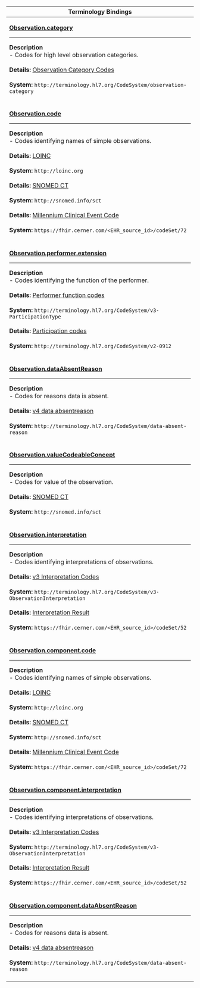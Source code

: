 |Terminology Bindings|
|---|
|<p>**[Observation.category](https://hl7.org/fhir/R4/observation-definitions.html#Observation.category)**<hr>**Description**<br>- Codes for high level observation categories.<br><br>**Details:** [Observation Category Codes](https://hl7.org/fhir/R4/valueset-observation-category.html)<br><br>**System:** `http://terminology.hl7.org/CodeSystem/observation-category`<br><br>|
|<p>**[Observation.code](https://hl7.org/fhir/R4/observation-definitions.html#Observation.code)**<hr>**Description**<br>- Codes identifying names of simple observations.<br><br>**Details:** [LOINC](https://hl7.org/fhir/R4/loinc.html)<br><br>**System:** `http://loinc.org`<br><br>**Details:** [SNOMED CT](https://hl7.org/fhir/R4/snomedct.html)<br><br>**System:** `http://snomed.info/sct`<br><br>**Details:** [Millennium Clinical Event Code](https://fhir.cerner.com/millennium/r4/proprietary-codes-and-systems/#code-set-72-clinical-event-codes)<br><br>**System:** `https://fhir.cerner.com/<EHR_source_id>/codeSet/72`<br><br>|
|<p>**[Observation.performer.extension](https://hl7.org/fhir/R4/extension-event-performerfunction-definitions.html)**<hr>**Description**<br>- Codes identifying the function of the performer.<br><br>**Details:** [Performer function codes](http://hl7.org/fhir/R4/valueset-performer-function.html)<br><br>**System:** `http://terminology.hl7.org/CodeSystem/v3-ParticipationType`<br><br>**Details:** [Participation codes](http://terminology.hl7.org/CodeSystem/v2-0912)<br><br>**System:** `http://terminology.hl7.org/CodeSystem/v2-0912`<br><br>|
|<p>**[Observation.dataAbsentReason](https://hl7.org/fhir/R4/observation-definitions.html#Observation.dataAbsentReason)**<hr>**Description**<br>- Codes for reasons data is absent.<br><br>**Details:** [v4 data absentreason](https://hl7.org/fhir/R4/valueset-data-absent-reason.html)<br><br>**System:** `http://terminology.hl7.org/CodeSystem/data-absent-reason`<br><br>|
|<p>**[Observation.valueCodeableConcept](https://hl7.org/fhir/R4/observation-definitions.html#Observation.valueCodeableConcept)**<hr>**Description**<br>- Codes for value of the observation.<br><br>**Details:** [SNOMED CT](https://hl7.org/fhir/R4/snomedct.html)<br><br>**System:** `http://snomed.info/sct`<br><br>|
|<p>**[Observation.interpretation](https://hl7.org/fhir/R4/observation-definitions.html#Observation.interpretation)**<hr>**Description**<br>- Codes identifying interpretations of observations.<br><br>**Details:** [v3 Interpretation Codes](https://hl7.org/fhir/R4/valueset-observation-interpretation.html)<br><br>**System:** `http://terminology.hl7.org/CodeSystem/v3-ObservationInterpretation`<br><br>**Details:** [Interpretation Result](https://fhir.cerner.com/millennium/r4/proprietary-codes-and-systems/#code-set-52-interpretation-result)<br><br>**System:** `https://fhir.cerner.com/<EHR_source_id>/codeSet/52`<br><br>|
|<p>**[Observation.component.code](https://hl7.org/fhir/R4/observation-definitions.html#Observation.component.code)**<hr>**Description**<br>- Codes identifying names of simple observations.<br><br>**Details:** [LOINC](https://hl7.org/fhir/R4/loinc.html)<br><br>**System:** `http://loinc.org`<br><br>**Details:** [SNOMED CT](https://hl7.org/fhir/R4/snomedct.html)<br><br>**System:** `http://snomed.info/sct`<br><br>**Details:** [Millennium Clinical Event Code](https://fhir.cerner.com/millennium/r4/proprietary-codes-and-systems/#code-set-72-clinical-event-codes)<br><br>**System:** `https://fhir.cerner.com/<EHR_source_id>/codeSet/72`<br><br>|
|<p>**[Observation.component.interpretation](https://hl7.org/fhir/R4/observation-definitions.html#Observation.component.interpretation)**<hr>**Description**<br>- Codes identifying interpretations of observations.<br><br>**Details:** [v3 Interpretation Codes](https://hl7.org/fhir/R4/valueset-observation-interpretation.html)<br><br>**System:** `http://terminology.hl7.org/CodeSystem/v3-ObservationInterpretation`<br><br>**Details:** [Interpretation Result](https://fhir.cerner.com/millennium/r4/proprietary-codes-and-systems/#code-set-52-interpretation-result)<br><br>**System:** `https://fhir.cerner.com/<EHR_source_id>/codeSet/52`<br><br>|
|<p>**[Observation.component.dataAbsentReason](https://hl7.org/fhir/R4/observation-definitions.html#Observation.component.dataAbsentReason)**<hr>**Description**<br>- Codes for reasons data is absent.<br><br>**Details:** [v4 data absentreason](https://hl7.org/fhir/R4/valueset-data-absent-reason.html)<br><br>**System:** `http://terminology.hl7.org/CodeSystem/data-absent-reason`<br><br>|
